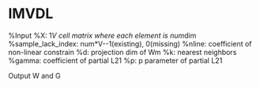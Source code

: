 # IMVDL
%Input
%X: 1*V cell matrix where each element is num*dim
%sample_lack_index: num*V--1(existing), 0(missing)
%nline: coefficient of non-linear constrain
%d: projection dim of Wm
%k: nearest neighbors
%gamma: coefficient of partial L21
%p: p parameter of partial L21

Output
W and G
